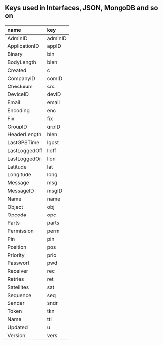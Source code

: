 ## Keys used in Interfaces,  JSON, MongoDB  and so on ##

| **name**	 | **key** |
|:----------|:--------|
| AdminID	  | adminID |
| ApplicationID	 | appID   |
| Binary	   |  bin    |
| BodyLength | blen    |
| Created	  | c       |
| CompanyID	 | comID   |
| Checksum	 | crc     |
| DeviceID	 | devID   |
| Email	    | email   |
| Encoding	 | enc     |
| Fix	      |  fix    |
| GroupID   |  grpID  |
| HeaderLength  | 	hlen   |
| LastGPSTime	 |  lgpst  |
| LastLoggedOff |  lloff  |
| LastLoggedOn |  llon   |
| Latitude	 |  lat    |
| Longitude | long    |
| Message   | msg     |
| MessageID | msgID   |
| Name	     | name    |
| Object	   | obj     |
| Opcode	   | opc     |
| Parts     |  parts  |
| Permission  |  perm   |
| Pin	      |  pin    |
| Position  | 	pos    |
| Priority	 | prio    |
| Passwort  |  pwd    |
| Receiver  |  rec    |
| Retries	  | ret     |
| Satellites | sat     |
| Sequence  | seq     |
| Sender	   | sndr    |
| Token	    |  tkn    |
| Name      |  ttl    |
| Updated   | u       |
| Version	  | vers    |








































































